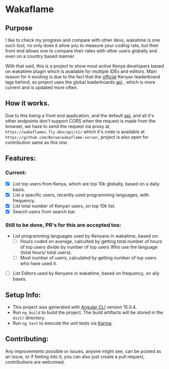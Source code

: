 # Wakaflame

## Purpose
I like to check my progress and compare with other devs, wakatime is one such tool, no only does it allow you to measure your coding rate, but their front end allows one to compare their rates with other users globally and even on a country based manner.

With that said, this is a project to show most active Kenya developers based on wakatime plugin which is available for multiple IDEs and editors. Main reason for it existing is due to the fact that the [official](https://wakatime.com/leaders?country_code=KE) Kenyan leaderboard lags behind, so project uses the global leaderboards [api](https://wakatime.com/api/v1/leaders) , which is more current and is updated more often.

## How it works.
Due to this being a front end application, and the default [api](https://wakatime.com/api/v1/leaders), and all it's other endpoints don't support CORS when the request is made from the browser, we have to send the request via proxy at, `https://wakaflames.fly.dev/api/v1/` which it's code is available at `https://github.com/Borwe/wakaflame-server`, project is also open for contribution same as this one.

## Features:

### Current:
- [x] List top users from Kenya, which are top 10k globally, based on a daily basis.
- [x] List a specific users, recently used programming languages, with frequency.
- [x] List total number of Kenyan users, on top 10k list.
- [x] Search users from search bar.

### Still to be done, PR's for this are accepted too:
- List programming languages used by Kenyans in wakatime, based on:
	- [ ] Hours coded on average, calculted by getting total number of hours of top users divide by number of top users
	      Who use the language (total hours/ total users).
	- [ ] Most number of users, calculated by getting number of top users who have used it.
	
- [ ] List Editors used by Kenyans in wakatime, based on frequency, on aily bases.

## Setup Info:

- This project was generated with [Angular CLI](https://github.com/angular/angular-cli) version 15.0.4.
- Run `ng build` to build the project. The build artifacts will be stored in the `dist/` directory.
- Run `ng test` to execute the unit tests via [Karma](https://karma-runner.github.io).

## Contributing:
Any improvements possible or issues, anyone might see, can be posted as an issue, or if feeling into it, you can also just create a pull request, contributions are welcomed.
